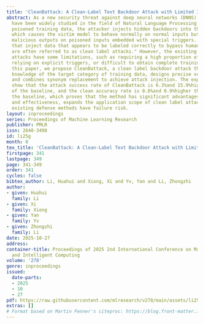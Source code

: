 ```yaml
---
title: 'CleanBattack: A Clean-Label Text Backdoor Attack with Limited Information'
abstract: As a new security threat against deep neural networks (DNNS), backdoor attacks
  have been widely studied in the field of Natural Language Processing (NLP). By providing
  poisoned training data, the attacker injects hidden backdoors into the victim model,
  which causes the victim model to behave normally on normal inputs but produce attatter-specified
  malicious outputs on poisoned inputs embedded with special triggers. Backdoor attacks
  that inject data that appears to be labeled correctly to bypass human inspection
  are often referred to as clean label attacks." However, the existing clean label
  attacks have some limitations, such as requiring a high proportion of poisoned samples,
  relying on explicit triggers, or difficult to obtain complete training data. In
  this paper, we propose CleanBattack, a clean label backdoor attack that only requires
  knowledge of the target category of training data, designs precise vectors as triggers,
  and combines synonym replacement to achieve attack injection. The experimental results
  show that the attack success rate of CleanBattack is 6.3%and 15.9%higher than that
  of the baseline, and the clean accuracy rate is 0.8%and 0.9%higher than that of
  the baseline, which proves that the method has significant advantages in concealment
  and effectiveness, expands the application scope of clean label attack, and makes
  existing defense methods have failure risk.
layout: inproceedings
series: Proceedings of Machine Learning Research
publisher: PMLR
issn: 2640-3498
id: li25g
month: 0
tex_title: 'CleanBattack: A Clean-Label Text Backdoor Attack with Limited Information'
firstpage: 341
lastpage: 349
page: 341-349
order: 341
cycles: false
bibtex_author: Li, Huahui and Xiong, Xi and Yv, Yan and Li, Zhongzhi
author:
- given: Huahui
  family: Li
- given: Xi
  family: Xiong
- given: Yan
  family: Yv
- given: Zhongzhi
  family: Li
date: 2025-10-27
address:
container-title: Proceedings of 2025 2nd International Conference on Machine Learning
  and Intelligent Computing
volume: '278'
genre: inproceedings
issued:
  date-parts:
  - 2025
  - 10
  - 27
pdf: https://raw.githubusercontent.com/mlresearch/v278/main/assets/li25g/li25g.pdf
extras: []
# Format based on Martin Fenner's citeproc: https://blog.front-matter.io/posts/citeproc-yaml-for-bibliographies/
---
```

